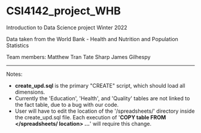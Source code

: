 # CSI4142_project_WHB
Introduction to Data Science project Winter 2022

Data taken from the World Bank - Health and Nutrition and Population Statistics

Team members:
Matthew Tran
Tate Sharp
James Gilhespy

--------------

Notes:
- **create_upd.sql** is the primary "CREATE" script, which should load all dimensions.
- Currently the 'Education', 'Health', and 'Quality' tables are not linked to the fact table, due to a bug with our code.
- User will have to edit the location of the '/spreadsheets/' directory inside the create_upd.sql file. Each execution of '**COPY  table FROM </spreadsheets/ location> ...**' will require this change.
